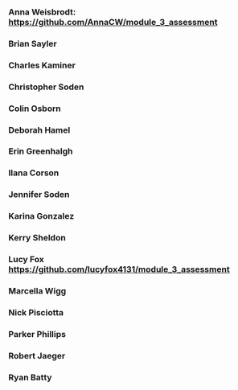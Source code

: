 ### Anna Weisbrodt: https://github.com/AnnaCW/module_3_assessment

### Brian Sayler

### Charles Kaminer

### Christopher Soden

### Colin Osborn

### Deborah Hamel

### Erin Greenhalgh

### Ilana Corson

### Jennifer Soden

### Karina Gonzalez

### Kerry Sheldon

### Lucy Fox https://github.com/lucyfox4131/module_3_assessment

### Marcella Wigg

### Nick Pisciotta

### Parker Phillips

### Robert Jaeger

### Ryan Batty
